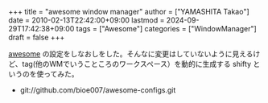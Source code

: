 +++
title = "awesome window manager"
author = ["YAMASHITA Takao"]
date = 2010-02-13T22:42:00+09:00
lastmod = 2024-09-29T17:42:38+09:00
tags = ["Awesome"]
categories = ["WindowManager"]
draft = false
+++

[awesome](http://awesome.naquadah.org/) の設定をしなおしをした。そんなに変更はしていないように見えるけど、tag(他のWMでいうこところのワークスペース）を動的に生成する
shifty
というのを使ってみた。

-   git://github.com/bioe007/awesome-configs.git
